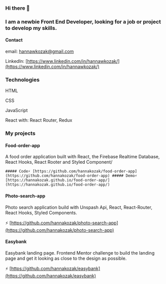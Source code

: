 ### Hi there 👋

### I am a newbie Front End Developer, looking for a job or project to develop my skills.

#### Contact
email: hannawkozak@gmail.com

LinkedIn: [https://www.linkedin.com/in/hannawkozak/](https://www.linkedin.com/in/hannawkozak/)

### Technologies

HTML

CSS

JavaScript

React with: React Router, Redux

### My projects

#### Food-order-app
  A food order application built with React, the Firebase Realtime Database, React Hooks, React Rooter and Styled Component/

    ##### Code⚡ [https://github.com/hannakozak/food-order-app](https://github.com/hannakozak/food-order-app) ##### Demo⚡ [https://hannakozak.github.io/food-order-app/](https://hannakozak.github.io/food-order-app/)
      
 
#### Photo-search-app
  Photo search application build with Unspash Api, React, React-Router, React Hooks, Styled Components.
  
   ⚡ [https://github.com/hannakozak/photo-search-app](https://github.com/hannakozak/photo-search-app)
      
  
#### Easybank
   Easybank landing page. 
      Frontend Mentor challenge to build the landing page and get it looking as close to the design as possible. 
  
   ⚡ [https://github.com/hannakozak/easybank](https://github.com/hannakozak/easybank)
      
    


